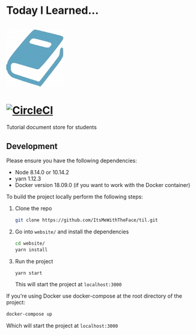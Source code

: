 # Today I Learned... <br/><br/> ![Logo](website/static/img/favicon_big.png)
# [![CircleCI](https://circleci.com/gh/ItsMeWithTheFace/til/tree/master.svg?style=svg)](https://circleci.com/gh/ItsMeWithTheFace/til/tree/master)
Tutorial document store for students

## Development
Please ensure you have the following dependencies:
- Node 8.14.0 or 10.14.2
- yarn 1.12.3
- Docker version 18.09.0 (if you want to work with the Docker container)

To build the project locally perform the following steps:
1. Clone the repo
   ```bash
   git clone https://github.com/ItsMeWithTheFace/til.git
   ```
2. Go into `website/` and install the dependencies
   ```bash
   cd website/
   yarn install
   ```
3. Run the project
   ```bash
   yarn start
   ```
   This will start the project at `localhost:3000`

If you're using Docker use docker-compose at the root directory of the project:
```bash
docker-compose up
```
Which will start the project at `localhost:3000`
